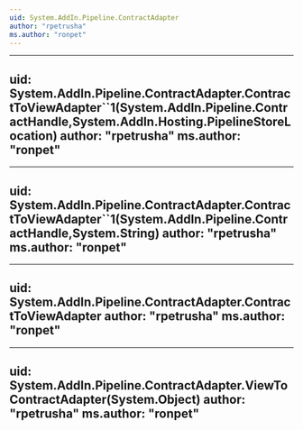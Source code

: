 ```yaml
---
uid: System.AddIn.Pipeline.ContractAdapter
author: "rpetrusha"
ms.author: "ronpet"
---
```


---
uid: System.AddIn.Pipeline.ContractAdapter.ContractToViewAdapter``1(System.AddIn.Pipeline.ContractHandle,System.AddIn.Hosting.PipelineStoreLocation)
author: "rpetrusha"
ms.author: "ronpet"
---

---
uid: System.AddIn.Pipeline.ContractAdapter.ContractToViewAdapter``1(System.AddIn.Pipeline.ContractHandle,System.String)
author: "rpetrusha"
ms.author: "ronpet"
---

---
uid: System.AddIn.Pipeline.ContractAdapter.ContractToViewAdapter
author: "rpetrusha"
ms.author: "ronpet"
---

---
uid: System.AddIn.Pipeline.ContractAdapter.ViewToContractAdapter(System.Object)
author: "rpetrusha"
ms.author: "ronpet"
---

